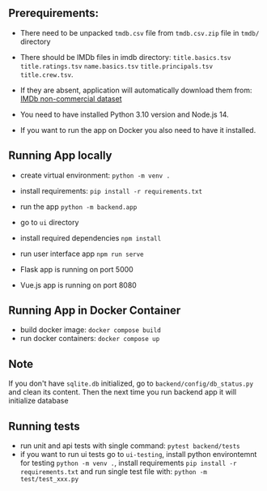## Prerequirements:
- There need to be unpacked `tmdb.csv` file from `tmdb.csv.zip` file in `tmdb/` directory
- There should be IMDb files in imdb directory:
`title.basics.tsv`
`title.ratings.tsv`
`name.basics.tsv`
`title.principals.tsv`
`title.crew.tsv`.

- If they are absent, application will automatically download them from:
[IMDb non-commercial dataset](https://datasets.imdbws.com/`)
- You need to have installed Python 3.10 version and Node.js 14.
- If you want to run the app on Docker you also need to have it installed.
## Running App locally
- create virtual environment: `python -m venv .`
- install requirements: `pip install -r requirements.txt`
- run the app `python -m backend.app`
- go to `ui` directory
- install required dependencies `npm install`
- run user interface app `npm run serve`

- Flask app is running on port 5000
- Vue.js app is running on port 8080

## Running App in Docker Container
- build docker image: `docker compose build`
- run docker containers: `docker compose up`

## Note 
If you don't have `sqlite.db` initialized, go to `backend/config/db_status.py` and clean its content. Then the next time you run backend app it will initialize database

## Running tests
- run unit and api tests with single command: `pytest backend/tests`
- if you want to run ui tests go to `ui-testing`, install python environtemnt for testing `python -m venv .`, install requirements `pip install -r requirements.txt` and run single test file with: `python -m test/test_xxx.py`